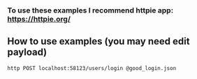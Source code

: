 
### To use these examples I recommend httpie app: https://httpie.org/


## How to use examples (you may need edit payload)

`http POST localhost:58123/users/login @good_login.json`
